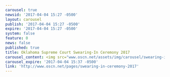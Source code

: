 ```yaml
---
carousel: true
newsid: '2017-04-04 15:27 -0500'
layout: carousel
publish: '2017-04-04 15:27 -0500'
expire: '2017-04-04 15:27 -0500'
system: false
feature: 0
news: false
published: true
title: Oklahoma Supreme Court Swearing-In Ceremony 2017
carousel_content: <img src="www.oscn.net/assets/img/carousel/swearing-in-2017.jpg"/>
carousel_expire: '2017-04-04 15:37 -0500'
link: 'http://www.oscn.net/pages/swearing-in-ceremony-2017'
---
```


